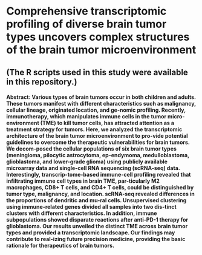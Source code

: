 Comprehensive transcriptomic profiling of diverse brain tumor types uncovers complex structures of the brain tumor microenvironment
=============
## (The R scripts used in this study were available in this repository.) 
#### Abstract: Various types of brain tumors occur in both children and adults. These tumors manifest with different characteristics such as malignancy, cellular lineage, originated location, and ge-nomic profiling. Recently, immunotherapy, which manipulates immune cells in the tumor micro-environment (TME) to kill tumor cells, has attracted attention as a treatment strategy for tumors. Here, we analyzed the transcriptomic architecture of the brain tumor microenvironment to pro-vide potential guidelines to overcome the therapeutic vulnerabilities for brain tumors. We decom-posed the cellular populations of six brain tumor types (meningioma, pilocytic astrocytoma, ep-endymoma, medulloblastoma, glioblastoma, and lower-grade glioma) using publicly available microarray data and single-cell RNA sequencing (scRNA-seq) data. Interestingly, transcrip-tome-based immune-cell profiling revealed that infiltrating immune cell types in brain TME, par-ticularly M2 macrophages, CD8+ T cells, and CD4+ T cells, could be distinguished by tumor type, malignancy, and location. scRNA-seq revealed differences in the proportions of dendritic and mu-ral cells. Unsupervised clustering using immune-related genes divided all samples into two dis-tinct clusters with different characteristics. In addition, immune subpopulations showed disparate reactions after anti-PD-1 therapy for glioblastoma. Our results unveiled the distinct TME across brain tumor types and provided a transcriptomic landscape. Our findings may contribute to real-izing future precision medicine, providing the basic rationale for therapeutics of brain tumors.
